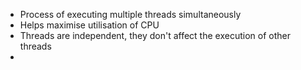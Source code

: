 - Process of executing multiple threads simultaneously
- Helps maximise utilisation of CPU
- Threads are independent, they don't affect the execution of other threads
- 